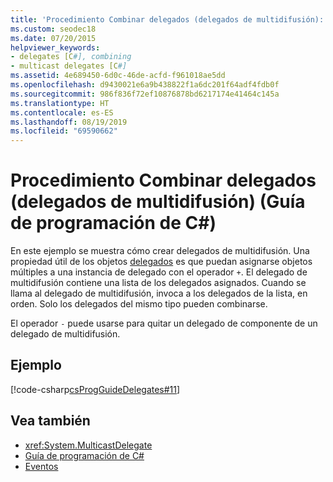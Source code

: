 ```yaml
---
title: 'Procedimiento Combinar delegados (delegados de multidifusión): Guía de programación de C#'
ms.custom: seodec18
ms.date: 07/20/2015
helpviewer_keywords:
- delegates [C#], combining
- multicast delegates [C#]
ms.assetid: 4e689450-6d0c-46de-acfd-f961018ae5dd
ms.openlocfilehash: d9430021e6a9b438822f1a6dc201f64adf4fdb0f
ms.sourcegitcommit: 986f836f72ef10876878bd6217174e41464c145a
ms.translationtype: HT
ms.contentlocale: es-ES
ms.lasthandoff: 08/19/2019
ms.locfileid: "69590662"
---
```

# <a name="how-to-combine-delegates-multicast-delegatesc-programming-guide"></a>Procedimiento Combinar delegados (delegados de multidifusión) (Guía de programación de C#)
En este ejemplo se muestra cómo crear delegados de multidifusión. Una propiedad útil de los objetos [delegados](../../language-reference/keywords/delegate.md) es que puedan asignarse objetos múltiples a una instancia de delegado con el operador `+`. El delegado de multidifusión contiene una lista de los delegados asignados. Cuando se llama al delegado de multidifusión, invoca a los delegados de la lista, en orden. Solo los delegados del mismo tipo pueden combinarse.  
  
 El operador `-` puede usarse para quitar un delegado de componente de un delegado de multidifusión.  
  
## <a name="example"></a>Ejemplo  
 [!code-csharp[csProgGuideDelegates#11](~/samples/snippets/csharp/VS_Snippets_VBCSharp/csProgGuideDelegates/CS/Delegates.cs#11)]  
  
## <a name="see-also"></a>Vea también

- <xref:System.MulticastDelegate>
- [Guía de programación de C#](../index.md)
- [Eventos](../events/index.md)

